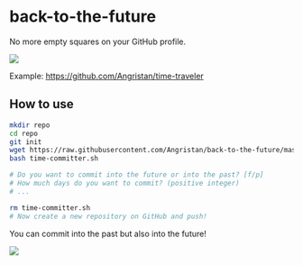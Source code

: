 # back-to-the-future

No more empty squares on your GitHub profile.

![](https://i.imgur.com/4CQoEkI.png)

Example: https://github.com/Angristan/time-traveler

## How to use

```sh
mkdir repo
cd repo
git init
wget https://raw.githubusercontent.com/Angristan/back-to-the-future/master/time-committer.sh
bash time-committer.sh

# Do you want to commit into the future or into the past? [f/p]
# How much days do you want to commit? (positive integer)
# ...

rm time-committer.sh
# Now create a new repository on GitHub and push!
```

You can commit into the past but also into the future!

![](https://media.giphy.com/media/409Ahzb2kJsYM/giphy.gif)
